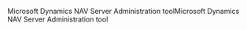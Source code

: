 <span data-ttu-id="ca1d0-101">Microsoft Dynamics NAV Server Administration tool</span><span class="sxs-lookup"><span data-stu-id="ca1d0-101">Microsoft Dynamics NAV Server Administration tool</span></span>